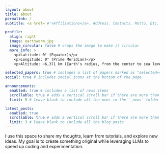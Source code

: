 ```yaml
---
layout: about
title: about
permalink: /
subtitle: <a href='#'>Affiliations</a>. Address. Contacts. Motto. Etc.

profile:
  align: right
  image: earthworm.jpg
  image_circular: false # crops the image to make it circular
  more_info: >
    <p>Latitude: 0° (Equator)</p>
    <p>Longitude: 0° (Prime Meridian)</p>
    <p>Altitude: ~6,371 km (Earth’s radius, from the center to sea level)</p>

selected_papers: true # includes a list of papers marked as "selected={true}"
social: true # includes social icons at the bottom of the page

announcements:
  enabled: true # includes a list of news items
  scrollable: true # adds a vertical scroll bar if there are more than 3 news items
  limit: 5 # leave blank to include all the news in the `_news` folder

latest_posts:
  enabled: true
  scrollable: true # adds a vertical scroll bar if there are more than 3 new posts items
  limit: 3 # leave blank to include all the blog posts
---
```


I use this space to share my thoughts, learn from tutorials, and explore new ideas. My goal is to create something original while leveraging LLMs to speed up coding and experimentation.